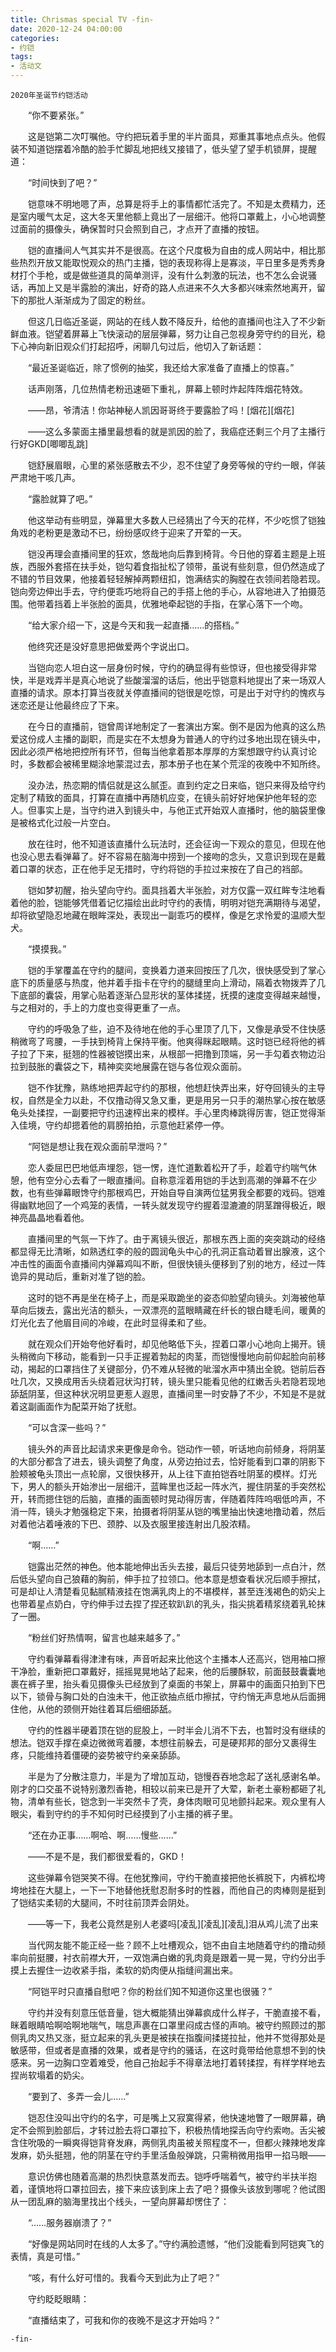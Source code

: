 ```yaml
---
title: Chrismas special TV -fin-
date: 2020-12-24 04:00:00
categories:
- 约铠
tags: 
- 活动文
---
```


    2020年圣诞节约铠活动

　　“你不要紧张。”

　　这是铠第二次叮嘱他。守约把玩着手里的半片面具，郑重其事地点点头。他假装不知道铠摆着冷酷的脸手忙脚乱地把线又接错了，低头望了望手机锁屏，提醒道：

　　“时间快到了吧？”

　　铠意味不明地嗯了声，总算是将手上的事情都忙活完了。不知是太费精力，还是室内暖气太足，这大冬天里他额上竟出了一层细汗。他将口罩戴上，小心地调整过面前的摄像头，确保暂时只会照到自己，才点开了直播的按钮。

　　铠的直播间人气其实并不是很高。在这个尺度极为自由的成人网站中，相比那些热烈开放又能取悦观众的热门主播，铠的表现称得上是寡淡，平日里多是秀秀身材打个手枪，或是做些道具的简单测评，没有什么刺激的玩法，也不怎么会说骚话，再加上又是半露脸的演出，好奇的路人点进来不久大多都兴味索然地离开，留下的那批人渐渐成为了固定的粉丝。

　　但这几日临近圣诞，网站的在线人数不降反升，给他的直播间也注入了不少新鲜血液。铠望着屏幕上飞快滚动的层层弹幕，努力让自己忽视身旁守约的目光，稳下心神向新旧观众们打起招呼，闲聊几句过后，他切入了新话题：

　　“最近圣诞临近，除了惯例的抽奖，我还给大家准备了直播上的惊喜。”

　　话声刚落，几位热情老粉迅速砸下重礼，屏幕上顿时炸起阵阵烟花特效。

　　——昂，爷清洁！你站神秘人凯因哥哥终于要露脸了吗！[烟花][烟花]

　　——这么多蒙面主播里最想看的就是凯因的脸了，我癌症还剩三个月了主播行行好GKD[唧唧乱跳]

　　铠舒展眉眼，心里的紧张感散去不少，忍不住望了身旁等候的守约一眼，佯装严肃地干咳几声。

　　“露脸就算了吧。”

　　他这举动有些明显，弹幕里大多数人已经猜出了今天的花样，不少吃惯了铠独角戏的老粉更是激动不已，纷纷感叹终于迎来了开荤的一天。

　　铠没再理会直播间里的狂欢，悠哉地向后靠到椅背。今日他的穿着主题是上班族，西服外套搭在扶手处，铠勾着食指扯松了领带，虽说有些刻意，但仍然造成了不错的节目效果，他接着轻轻解掉两颗纽扣，饱满结实的胸膛在衣领间若隐若现。铠向旁边伸出手去，守约便乖巧地将自己的手搭上他的手心，从容地进入了拍摄范围。他带着挡着上半张脸的面具，优雅地牵起铠的手指，在掌心落下一个吻。

　　“给大家介绍一下，这是今天和我一起直播……的搭档。”

　　他终究还是没好意思把做爱两个字说出口。

　　当铠向恋人坦白这一层身份时候，守约的确显得有些惊讶，但也接受得非常快，半是戏弄半是真心地说了些酸溜溜的话后，他出乎铠意料地提出了来一场双人直播的请求。原本打算当夜就关停直播间的铠很是吃惊，可是出于对守约的愧疚与迷恋还是让他最终应了下来。

　　在今日的直播前，铠曾周详地制定了一套演出方案。倒不是因为他真的这么热爱这份成人主播的副职，而是实在不太想身为普通人的守约过多地出现在镜头中，因此必须严格地把控所有环节，但每当他拿着那本厚厚的方案想跟守约认真讨论时，多数都会被稀里糊涂地蒙混过去，那本册子也在某个荒淫的夜晚中不知所终。

　　没办法，热恋期的情侣就是这么腻歪。直到约定之日来临，铠只来得及给守约定制了精致的面具，打算在直播中再随机应变，在镜头前好好地保护他年轻的恋人。但事实上是，当守约进入到镜头中，与他正式开始双人直播时，他的脑袋里像是被格式化过般一片空白。

　　放在往时，他不知道该直播什么玩法时，还会征询一下观众的意见，但现在他也没心思去看弹幕了。好不容易在脑海中捞到一个接吻的念头，又意识到现在是戴着口罩的状态，正在他手足无措时，守约将铠的手拉过来按在了自己的裆部。

　　铠如梦初醒，抬头望向守约。面具挡着大半张脸，对方仅露一双红眸专注地看着他的脸，铠能够凭借着记忆描绘出此时守约的表情，明明对铠充满期待与渴望，却将欲望隐忍地藏在眼眸深处，表现出一副乖巧的模样，像是乞求怜爱的温顺大型犬。

　　“摸摸我。”

　　铠的手掌覆盖在守约的腿间，变换着力道来回按压了几次，很快感受到了掌心底下的质量感与热度，他并着手指卡在守约的腿缝里向上滑动，隔着衣物拨弄了几下底部的囊袋，用掌心贴着逐渐凸显形状的茎体揉搓，抚摸的速度变得越来越慢，与之相对的，手上的力度也变得更重了一点。

　　守约的呼吸急了些，迫不及待地在他的手心里顶了几下，又像是承受不住快感稍微弯了弯腰，一手扶到椅背上保持平衡。他爽得眯起眼睛。这时铠已经将他的裤子拉了下来，挺翘的性器被铠摸出来，从根部一把撸到顶端，另一手勾着衣物边沿拉到鼓胀的囊袋之下，精神奕奕地展露在铠与各位观众面前。

　　铠不作犹豫，熟练地把弄起守约的那根，他想赶快弄出来，好夺回镜头的主导权，自然是全力以赴，不仅撸动得又急又重，更是用另一只手的潮热掌心按在敏感龟头处揉捏，一副要把守约迅速榨出来的模样。手心里肉棒跳得厉害，铠正觉得渐入佳境，守约却摁着他的肩膀拍拍，示意他赶紧停一停。

　　“阿铠是想让我在观众面前早泄吗？”

　　恋人委屈巴巴地低声埋怨，铠一愣，连忙道歉着松开了手，趁着守约喘气休憩，他有空分心去看了一眼直播间。自称意淫着用铠的手达到高潮的弹幕不在少数，也有些弹幕眼馋守约那根鸡巴，开始自导自演两位猛男我全都要的戏码。铠难得幽默地回了一个鸡笼的表情，一转头就发现守约握着湿漉漉的阴茎蹭得极近，眼神亮晶晶地看着他。

　　直播间里的气氛一下炸了。由于离镜头很近，那根东西上面的突突跳动的经络都显得无比清晰，如熟透红李的般的圆润龟头中心的孔洞正翕动着冒出腺液，这个冲击性的画面令直播间内弹幕鸡叫不断，但很快镜头便移到了别的地方，经过一阵诡异的晃动后，重新对准了铠的脸。

　　这时的铠不再是坐在椅子上，而是采取跪坐的姿态仰脸望向镜头。刘海被他草草向后拨去，露出光洁的额头，一双漂亮的蓝眼睛藏在纤长的银白睫毛间，暖黄的灯光化去了他眉目间的冷峻，在此时显得柔和了些。

　　就在观众们开始夸他好看时，却见他略低下头，捏着口罩小心地向上揭开。镜头稍微向下移动，能看到一只手正握着勃起的肉茎，而铠慢慢地向前仰起脸向前移动，揭起的口罩挡住了关键部分，仍不难从轻微的呲溜水声中猜出全貌。铠前后吞吐几次，又换成用舌头绕着冠状沟打转，镜头里只能看见他的红嫩舌头若隐若现地舔舐阴茎，但这种状况明显更惹人遐思，直播间里一时安静了不少，不知是不是就着这副画面作为配菜开始了抚慰。

　　“可以含深一些吗？”

　　镜头外的声音比起请求来更像是命令。铠动作一顿，听话地向前倾身，将阴茎的大部分都含了进去，镜头调整了角度，从旁边拍过去，恰好能看到口罩的阴影下脸颊被龟头顶出一点轮廓，又很快移开，从上往下直拍铠吞吐阴茎的模样。灯光下，男人的额头开始渗出一层细汗，蓝眸里也泛起一阵水汽，握住阴茎的手突然松开，转而摁住铠的后脑，直播的画面顿时晃动得厉害，伴随着阵阵呜咽低吟声，不消一阵，镜头才勉强稳定下来，拍摄者将阴茎从铠的嘴里抽出快速地撸动着，然后对着他沾着唾液的下巴、颈脖、以及衣服里接连射出几股浓精。

　　“啊……”

　　铠露出茫然的神色。他本能地伸出舌头去接，最后只徒劳地舔到一点白汁，然后低头望向自己狼藉的胸前，伸手拉了拉领口。他本意是想查看状况后顺手擦拭，可是却让人清楚看见黏腻精液挂在饱满乳肉上的不堪模样，甚至连浅褐色的奶尖上也带着星点奶白，守约伸手过去捏了捏还软趴趴的乳头，指尖挑着精浆绕着乳轮抹了一圈。

　　“粉丝们好热情啊，留言也越来越多了。”

　　守约看弹幕看得津津有味，声音听起来比他这个主播本人还高兴，铠用袖口擦干净脸，重新把口罩戴好，摇摇晃晃地站了起来，他的后腰酥软，前面鼓鼓囊囊地裹在裤子里，抬头看见摄像头已经放到了桌面的书架上，屏幕中的画面只拍到下巴以下，锁骨与胸口处的白浊未干，他正欲抽点纸巾擦拭，守约悄无声息地从后面拥住他，从他的颈侧开始往着耳后细细舔舐。

　　守约的性器半硬着顶在铠的屁股上，一时半会儿消不下去，也暂时没有继续的想法。铠双手撑在桌边微微弯着腰，本想往前躲去，可是硬邦邦的部分又裹得生疼，只能维持着僵硬的姿势被守约亲亲舔舔。

　　半是为了分散注意力，半是为了增加互动，铠慢吞吞地念起了送礼感谢名单。刚才的口交虽不说特别激烈香艳，相较以前来已是开了大荤，新老土豪粉都砸了礼物，清单有些长，铠念到一半突然卡了壳，身体肉眼可见地颤抖起来。观众里有人眼尖，看到守约的手不知何时已经摸到了小主播的裤子里。

　　“还在办正事……啊哈、啊……慢些……”

　　——不是不是，我们都很爱看的，GKD！

　　这些弹幕令铠哭笑不得。在他犹豫间，守约干脆直接把他长裤脱下，内裤松垮垮地挂在大腿上，一下一下地替他抚慰忍耐多时的性器，而他自己的肉棒则是挺到了铠结实柔韧的大腿间，不时往前顶弄会阴处。

　　——等一下，我老公竟然是别人老婆吗[凌乱][凌乱][凌乱]泪从鸡儿流了出来

　　当代网友能不能正经一些？顾不上吐槽观众，铠不由自主地随着守约的撸动频率向前挺腰，衬衣前襟大开，一双饱满白嫩的乳肉竟是跟着一晃一晃，守约分出手摸上去握住一边收紧手指，柔软的奶肉便从指缝间漏出来。

　　“阿铠平时只直播自慰吧？你的粉丝们知不知道你这里也很骚？”

　　守约并没有刻意压低音量，铠大概能猜出弹幕疯成什么样子，干脆直接不看，眯着眼睛哈啊哈啊地喘气，喘息声裹在口罩里闷成古怪的声响。被守约照顾过的那侧乳肉又热又涨，挺立起来的乳头更是被挟在指腹间揉搓拉扯，他并不觉得那处是敏感带，但或者是直播的效果，或者是守约的骚话，在这时竟带给他意想不到的快感来。另一边胸口空着难受，他自己抬起手不得章法地打着转揉捏，有样学样地去捏尚软塌着的奶尖。

　　“要到了、多弄一会儿……”

　　铠忍住没叫出守约的名字，可是嘴上又寂寞得紧，他快速地瞥了一眼屏幕，确定不会照到脸部后，才转过脸去将口罩拉下，积极热情地探舌向守约索吻。舌尖被含住吮吸的一瞬爽得铠背脊发麻，两侧乳肉虽被关照程度不一，但都火辣辣地发痒发麻，奶头挺翘，他的阴茎在守约手里活鱼般弹跳，只需稍微用指甲一掐马眼——

　　意识仿佛也随着高潮的热烈快意蒸发而去。铠呼呼喘着气，被守约半扶半抱着，谨慎地将口罩拉回去，接下来应该到床上去了吧？摄像头该放到哪呢？他试图从一团乱麻的脑海里找出个线头，一望向屏幕却愣住了：

　　“……服务器崩溃了？”

　　“好像是网站同时在线的人太多了。”守约满脸遗憾，“他们没能看到阿铠爽飞的表情，真是可惜。”

　　“咳，有什么好可惜的。我看今天到此为止了吧？”

　　守约眨眨眼睛：

　　“直播结束了，可我和你的夜晚不是这才开始吗？”

    -fin-